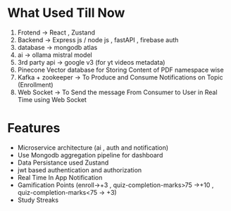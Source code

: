 # What Used Till Now

1. Frotend -> React , Zustand 
2. Backend -> Express js / node js , fastAPI , firebase auth 
3. database -> mongodb atlas 
4. ai      -> ollama mistral model
5. 3rd party api -> google v3 (for yt videos metadata)
6. Pinecone Vector database for Storing Content of PDF namespace wise 
7. Kafka + zookeeper -> To Produce and Consume Notifications on Topic (Enrollment) 
8. Web Socket -> To Send the message From Consumer to User in Real Time using Web Socket 

# Features

- Microservice architecture (ai , auth and notification)
- Use Mongodb aggregation pipeline for dashboard
- Data Persistance used Zustand 
- jwt based authentication and authorization 
- Real Time In App Notification
- Gamification Points (enroll->+3 , quiz-completion-marks>75 ->+10 , quiz-completion-marks<75 -> +3)
- Study Streaks 